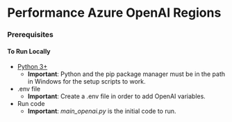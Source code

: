 # Performance Azure OpenAI Regions

### Prerequisites

#### To Run Locally

* [Python 3+](https://www.python.org/downloads/)
  * **Important**: Python and the pip package manager must be in the path in Windows for the setup scripts to work.
* .env file
  * **Important**: Create a .env file in order to add OpenAI variables.
* Run code
  * **Important**: *main_openai.py* is the initial code to run.
